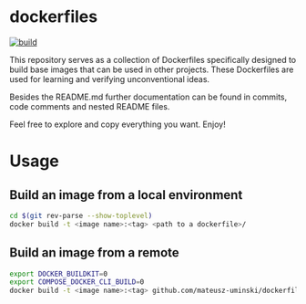 # dockerfiles

[![build](https://github.com/mateusz-uminski/dockerfiles/actions/workflows/build.yaml/badge.svg)](https://github.com/mateusz-uminski/dockerfiles/actions/workflows/build.yaml)

This repository serves as a collection of Dockerfiles specifically designed to build base images that can be used in other projects. These Dockerfiles are used for learning and verifying unconventional ideas.

Besides the README.md further documentation can be found in commits, code comments and nested README files.

Feel free to explore and copy everything you want. Enjoy!

# Usage

## Build an image from a local environment
```sh
cd $(git rev-parse --show-toplevel)
docker build -t <image name>:<tag> <path to a dockerfile>/
```

## Build an image from a remote
```sh
export DOCKER_BUILDKIT=0
export COMPOSE_DOCKER_CLI_BUILD=0
docker build -t <image name>:<tag> github.com/mateusz-uminski/dockerfiles#main:<path to a dockerfile>
```
